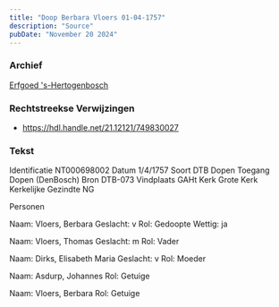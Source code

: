 ```yaml
---
title: "Doop Berbara Vloers 01-04-1757"
description: "Source"
pubDate: "November 20 2024"
---
```


### Archief
[Erfgoed 's-Hertogenbosch](https://www.erfgoedshertogenbosch.nl/)

### Rechtstreekse Verwijzingen
- https://hdl.handle.net/21.12121/749830027

### Tekst
Identificatie NT000698002
Datum 1/4/1757
Soort DTB Dopen
Toegang Dopen (DenBosch)
Bron DTB-073
Vindplaats GAHt
Kerk Grote Kerk
Kerkelijke Gezindte NG

Personen  

Naam:  Vloers, Berbara
Geslacht:  v
Rol:  Gedoopte
Wettig:  ja

Naam:  Vloers, Thomas
Geslacht:  m
Rol:  Vader

Naam:  Dirks, Elisabeth Maria
Geslacht:  v
Rol:  Moeder

Naam:  Asdurp, Johannes
Rol:  Getuige

Naam:  Vloers, Berbara
Rol:  Getuige